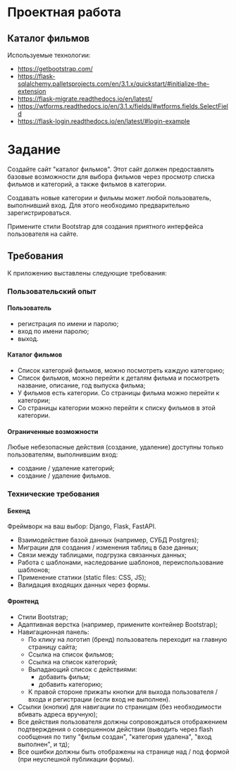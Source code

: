 # Проектная работа
## Каталог фильмов

Используемые технологии:
- https://getbootstrap.com/
- https://flask-sqlalchemy.palletsprojects.com/en/3.1.x/quickstart/#initialize-the-extension
- https://flask-migrate.readthedocs.io/en/latest/
- https://wtforms.readthedocs.io/en/3.1.x/fields/#wtforms.fields.SelectField
- https://flask-login.readthedocs.io/en/latest/#login-example


# Задание

Создайте сайт "каталог фильмов". Этот сайт должен предоставлять базовые возможности для выбора фильмов через просмотр списка фильмов и категорий, а также фильмов в категории.

Создавать новые категории и фильмы может любой пользователь, выполнивший вход. Для этого необходимо предварительно зарегистрироваться.

Примените стили Bootstrap для создания приятного интерфейса пользователя на сайте.

## Требования

К приложению выставлены следующие требования:

### Пользовательский опыт

#### Пользователь
- регистрация по имени и паролю;
- вход по имени паролю;
- выход.

#### Каталог фильмов
- Список категорий фильмов, можно посмотреть каждую категорию;
- Список фильмов, можно перейти к деталям фильма и посмотреть название, описание, год выпуска фильма;
- У фильмов есть категории. Со страницы фильма можно перейти к категории;
- Со страницы категории можно перейти к списку фильмов в этой категории.

#### Ограниченные возможности

Любые небезопасные действия (создание, удаление) доступны только пользователям, выполнившим вход:
- создание / удаление категорий;
- создание / удаление фильмов.

### Технические требования

#### Бекенд

Фреймворк на ваш выбор: Django, Flask, FastAPI.

- Взаимодействие базой данных (например, СУБД Postgres);
- Миграции для создания / изменения таблиц в базе данных;
- Связи между таблицами, подгрузка связанных данных;
- Работа с шаблонами, наследование шаблонов, переиспользование шаблонов;
- Применение статики (static files: CSS, JS);
- Валидация входящих данных через формы.

#### Фронтенд
- Стили Bootstrap;
- Адаптивная верстка (например, примените контейнер Bootstrap);
- Навигационная панель:
  - По клику на логотип (бренд) пользователь переходит на главную страницу сайта;
  - Ссылка на список фильмов;
  - Ссылка на список категорий;
  - Выпадающий список с действиями:
    - добавить фильм;
    - добавить категорию;
  - К правой стороне прижаты кнопки для выхода пользователя / входа и регистрации (если вход не выполнен).
- Ссылки (кнопки) для навигации по страницам (без необходимости вбивать адреса вручную);
- Все действия пользователя должны сопровождаться отображением подтверждения о совершенном действии (выводить через flash сообщения по типу "фильм создан", "категория удалена", "вход выполнен", и тд);
- Все ошибки должны быть отображены на странице над / под формой (при неуспешной публикации формы).
